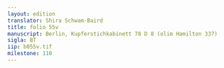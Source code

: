 ```yaml
---
layout: edition
translator: Shira Schwam-Baird
title: folio 55v
manuscript: Berlin, Kupferstichkabinett 78 D 8 (olim Hamilton 337)
sigla: BT
iip: b055v.tif
milestone: 110
---
```

